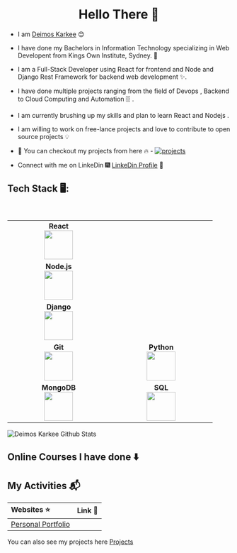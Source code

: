 <h1 align="center"> Hello There 👋 </h1>


* I am [Deimos Karkee](https://www.linkedin.com/in/DeimosKarkee/) :blush:
* I have done my Bachelors in Information Technology specializing in Web Developent from Kings Own Institute, Sydney. :satellite:

* I am a Full-Stack Developer using React for frontend and Node and Django Rest Framework for backend web development :sparkles:.

* I have done multiple projects ranging from the field of Devops , Backend to Cloud Computing and Automation :file_cabinet: .

* I am currently brushing up my skills and plan to learn React and Nodejs .

* I am willing to work on free-lance projects and love to  contribute to open source projects :bulb:

* :magnet: You can checkout my projects from here :fire: - [![projects](https://forthebadge.com/images/badges/check-it-out.svg)](https://github.com/DeimosKarkee/DeimosKarkee/blob/master/Projects.md)

* Connect with me on LinkeDin :fireworks: [LinkeDin Profile](https://www.linkedin.com/in/DeimosKarkee/) :sparkler:


## Tech Stack 🖥️:

<br>
<table>
<tbody>
 <tr>
 
<td align="center" width="20%">
<span><b><center>React</center></b></span> 
<img height=65px src="https://logos-download.com/wp-content/uploads/2016/09/React_logo_wordmark.png"> 
</td>
</tr>

<td align="center" width="20%">
<span><b><center>Node.js</center></b></span> 
<img height=65px src="https://www.nicepng.com/png/detail/80-803546_javascript-vector-transparent-node-js-logo-png.png"> 
</td>
</tr>

<td align="center" width="20%">
<span><b><center>Django</center></b></span> 
<img height=65px src="https://static.djangoproject.com/img/logos/django-logo-positive.png"> 
</td>
</tr>

<td align="center" width="20%">
<span><b><center>Git</center></b></span> 
<img height=65px src="https://git-scm.com/images/logos/downloads/Git-Logo-2Color.png"> 
</td>

<td align="center" width="20%">
<span><b><center>Python</center></b></span> 
<img height=65px src="https://www.python.org/static/community_logos/python-logo.png"> 
</td>
</tr>

<tr>
<td align="center" width="20%">
<span><b><center>MongoDB</center></b></span> 
<img height=65px src="https://www.logolynx.com/images/logolynx/d5/d50b83324fb4fbab14cdfaf47409115b.jpeg"> 
</td>

<td align="center" width="20%">
<span><b><center>SQL</center></b></span> 
<img height=65px src="https://i0.wp.com/www.complexsql.com/wp-content/uploads/2017/01/sql-logo.jpg?ssl=1"> 
</td>
</tr>

</tbody>
</table>


 
![Deimos Karkee Github Stats](https://github-readme-stats.vercel.app/api?username=DeimosKarkee&show_icons=true_color=fff&icon_color=79ff97&text_color=9f9f9f&bg_color=151515)

## Online Courses I have done :arrow_down:

## My Activities :mailbox_with_mail:

| Websites :star: | Link :star2: |
| :--- | :--- |
| [Personal Portfolio](https://deimoskarkee.netlify.app) | 

You can also see my projects here [Projects](https://github.com/DeimosKarkee/DeimosKarkee/blob/master/Projects.md)
